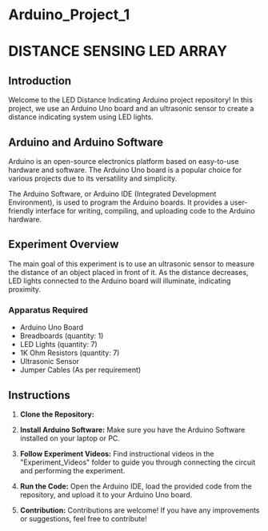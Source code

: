 # Arduino_Project_1

# DISTANCE SENSING LED ARRAY

## Introduction
Welcome to the LED Distance Indicating Arduino project repository! In this project, we use an Arduino Uno board and an ultrasonic sensor to create a distance indicating system using LED lights.

## Arduino and Arduino Software
Arduino is an open-source electronics platform based on easy-to-use hardware and software. The Arduino Uno board is a popular choice for various projects due to its versatility and simplicity.

The Arduino Software, or Arduino IDE (Integrated Development Environment), is used to program the Arduino boards. It provides a user-friendly interface for writing, compiling, and uploading code to the Arduino hardware.

## Experiment Overview
The main goal of this experiment is to use an ultrasonic sensor to measure the distance of an object placed in front of it. As the distance decreases, LED lights connected to the Arduino board will illuminate, indicating proximity.

### Apparatus Required
- Arduino Uno Board
- Breadboards (quantity: 1)
- LED Lights (quantity: 7)
- 1K Ohm Resistors (quantity: 7)
- Ultrasonic Sensor
- Jumper Cables (As per requirement)

## Instructions
1. **Clone the Repository:**

2. **Install Arduino Software:**
Make sure you have the Arduino Software installed on your laptop or PC.

3. **Follow Experiment Videos:**
Find instructional videos in the "Experiment_Videos" folder to guide you through connecting the circuit and performing the experiment.

4. **Run the Code:**
Open the Arduino IDE, load the provided code from the repository, and upload it to your Arduino Uno board.

5. **Contribution:**
Contributions are welcome!
If you have any improvements or suggestions, feel free to contribute! 

